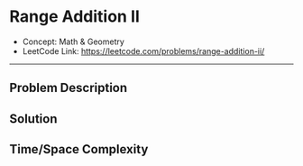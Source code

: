 # Range Addition II

- Concept: Math & Geometry
- LeetCode Link: https://leetcode.com/problems/range-addition-ii/

---

## Problem Description

## Solution

## Time/Space Complexity

